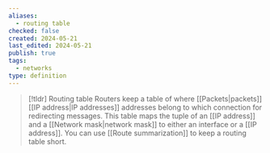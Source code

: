 ```yaml
---
aliases:
  - routing table
checked: false
created: 2024-05-21
last_edited: 2024-05-21
publish: true
tags:
  - networks
type: definition
---
```

>[!tldr] Routing table
>Routers keep a table of where [[Packets|packets]] [[IP address|IP addresses]] addresses belong to which connection for redirecting messages. This table maps the tuple of an [[IP address]] and a [[Network mask|network mask]] to either an interface or a [[IP address]]. You can use [[Route summarization]] to keep a routing table short.

